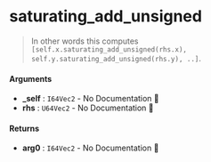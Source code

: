 # saturating\_add\_unsigned

>  In other words this computes `[self.x.saturating_add_unsigned(rhs.x), self.y.saturating_add_unsigned(rhs.y), ..]`.

#### Arguments

- **\_self** : `I64Vec2` \- No Documentation 🚧
- **rhs** : `U64Vec2` \- No Documentation 🚧

#### Returns

- **arg0** : `I64Vec2` \- No Documentation 🚧